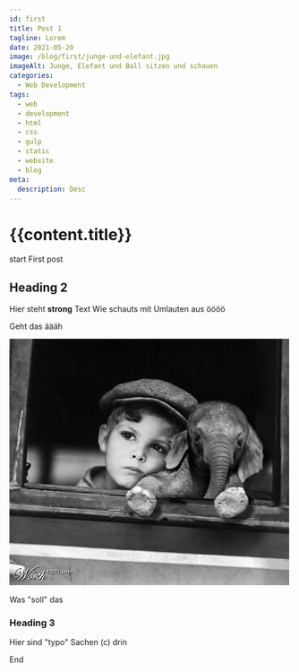 ```yaml
---
id: first
title: Post 1
tagline: Lorem
date: 2021-05-20
image: /blog/first/junge-und-elefant.jpg
imageAlt: Junge, Elefant und Ball sitzen und schauen
categories:
  - Web Development
tags:
  - web
  - development
  - html
  - css
  - gulp
  - static
  - website
  - blog
meta:
  description: Desc
---
```


# {{content.title}}

start
First post


## Heading 2

Hier steht **strong** Text
Wie schauts mit Umlauten aus öööö

Geht das äääh

![Junge und Elefent](./junge-und-elefant.jpg)

Was "soll" das

### Heading 3

Hier sind "typo" Sachen (c) drin

End
